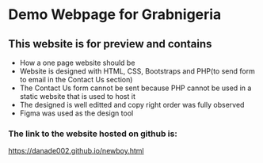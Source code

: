 # <a href='https://danade002.github.io/img/logo.png' height='100' width='35'/></a> Demo Webpage for Grabnigeria

## This website is for preview and contains
- How a one page website should be 
- Website is designed with HTML, CSS, Bootstraps and PHP(to send form to email in the Contact Us section)
- The Contact Us form cannot be sent because PHP cannot be used in a static website that is used to host it
- The designed is well editted and copy right order was fully observed
- Figma was used as the design tool

### The link to the website hosted on github is:
https://danade002.github.io/newboy.html
